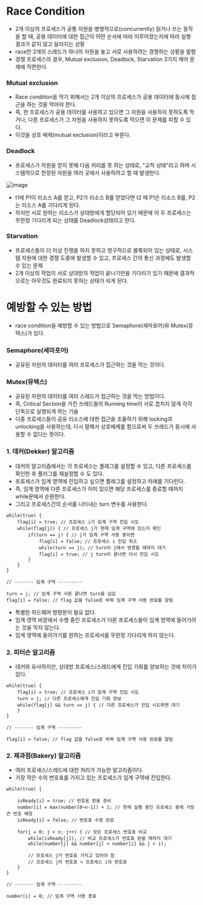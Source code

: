<h1> Race Condition </h1>

- 2개 이상의 프로세스가 공통 자원을 병행적으로(concurrently) 읽거나 쓰는 동작을 할 때, 공용 데이터에 대한 접근이 어떤 순서에 따라 이루어졌는지에 따라 실행 결과가 같지 않고 달라지는 상황
-  race란 2개의 스레드가 하나의 자원을 놓고 서로 사용하려는 경쟁하는 상황을 말함
-  경쟁 프로세스의 경우, Mutual exclusion, Deadlock, Starvation 3가지 제어 문제에 직면한다.

<h3> Mutual exclusion </h3>

- Race condiiton을 막기 위해서는 2개 이상의 프로세스가 공용 데이터에 동시에 접근을 하는 것을 막아야 한다.
- 즉, 한 프로세스가 공용 데이터를 사용하고 있으면 그 자원을 사용하지 못하도록 막거나, 다른 프로세스가 그 자원을 사용하지 못하도록 막으면 이 문제를 피할 수 있다.
- 이것을 상호 배제(mutual exclusion)이라고 부른다.

<h3> Deadlock </h3>

- 프로세스가 자원을 얻지 못해 다음 처리를 못 하는 상태로, "교착 상태"라고 하며 시스템적으로 한정된 자원을 여러 곳에서 사용하려고 할 때 발생한다.

![image](https://github.com/youbeen2798/CS-study_for_interview/assets/62228401/0758a0fd-8f86-48c5-8d30-ca67d7c62a51)
- t1에 P1이 리소스 A를 얻고, P2가 리소스 B를 얻었다면 t2 때 P1은 리소스 B를, P2는 리소스 A를 기다리게 된다.
- 하지만 서로 원하는 리소스가 상대방에게 할당되어 있기 때문에 이 두 프로세스는 무한정 기다리게 되는 상태를 Deadlock상태라고 한다.

<h3> Starvation </h3>

- 프로세스들이 더 이상 진행을 하지 못하고 영구적으로 블록되어 있는 상태로, 시스템 자원에 대한 경쟁 도중에 발생할 수 있고, 프로세스 간의 통신 과정에도 발생할 수 있는 문제
- 2개 이상의 작업이 서로 상대방의 작업이 끝나기만을 기다리기 있기 때문에 결과적으로는 아무것도 완료되지 못하는 상태가 되게 된다.

<h1> 예방할 수 있는 방법 </h1>

- race condition을 예방할 수 있는 방법으로 Semaphore(세마포어)와 Mutex(뮤텍스)가 있다.

<h3> Semaphore(세마포어) </h3>

- 공유된 자원의 데이터를 여러 프로세스가 접근하는 것을 막는 것이다.

<h3> Mutex(뮤텍스) </h3>

- 공유된 자원의 데이터를 여러 스레드가 접근하는 것을 막는 방법이다.
- 즉, Critical Section을 가진 쓰레드들의 Running time이 서로 겹치지 않게 각각 단독으로 실행되게 하는 기술
- 다중 프로세스들이 공유 리소스에 대한 접근을 조율하기 위해 locking과 unlocking을 사용하는데, 다시 말해서 상호배제를 함으로써 두 쓰레드가 동시에 사용할 수 없다는 뜻이다.

<h3> 1. 데커(Dekker) 알고리즘 </h3>

- 데커의 알고리즘에서는 각 프로세스는 플래그를 설정할 수 있고, 다른 프로세스를 확인한 후 플러그를 재설정할 수 도 있다. 
- 프로세스가 임계 영역에 진입하고 싶으면 플래그를 설정하고 차례를 기다린다.
- 즉, 임계 영역에 다른 프로세스가 이미 있으면 해당 프로세스를 종료할 때까지 while문에서 순환한다.
- 그리고 프로세스간의 순서를 나타내는 turn 변수를 사용한다.

```
while(true) {
    flag[i] = true; // 프로세스 i가 임계 구역 진입 시도
    while(flag[j]) { // 프로세스 j가 현재 임계 구역에 있는지 확인
        if(turn == j) { // j가 임계 구역 사용 중이면
            flag[i] = false; // 프로세스 i 진입 취소
            while(turn == j); // turn이 j에서 변경될 때까지 대기
            flag[i] = true; // j turn이 끝나면 다시 진입 시도
        }
    }
}

// ------- 임계 구역 ---------

turn = j; // 임계 구역 사용 끝나면 turn을 넘김
flag[i] = false; // flag 값을 false로 바꿔 임계 구역 사용 완료를 알림
```
- 특별한 하드웨어 명령문이 필요 없다.
- 임계 영역 바깥에서 수행 중인 프로세스가 다른 프로세스들이 임계 영역에 들어가려는 것을 막지 않는다.
- 임계 영역에 들어가기를 원하는 프로세서를 무한정 기다리게 하지 않는다.

<h3> 2. 피터슨 알고리즘 </h3>

- 데커와 유사하지만, 상대방 프로세스/스레드에게 진입 기회를 양보하는 것에 차이가 있다.
```
while(true) {
    flag[i] = true; // 프로세스 i가 임계 구역 진입 시도
    turn = j; // 다른 프로세스에게 진입 기회 양보
    while(flag[j] && turn == j) { // 다른 프로세스가 진입 시도하면 대기
    }
}

// ------- 임계 구역 ---------

flag[i] = false; // flag 값을 false로 바꿔 임계 구역 사용 완료를 알림
```
<h3> 2. 제과점(Bakery) 알고리즘 </h3>

- 여러 프로세스/스레드에 대한 처리가 가능한 알고리즘이다.
- 가장 작은 수의 번호표를 가지고 있는 프로세스가 임계 구역에 진입한다. 

```
while(true) {
    
    isReady[i] = true; // 번호표 받을 준비
    number[i] = max(number[0~n-1]) + 1; // 현재 실행 중인 프로세스 중에 가장 큰 번호 배정 
    isReady[i] = false; // 번호표 수령 완료
    
    for(j = 0; j < n; j++) { // 모든 프로세스 번호표 비교
        while(isReady[j]); // 비교 프로세스가 번호표 받을 때까지 대기
        while(number[j] && number[j] < number[i] && j < i);
        
        // 프로세스 j가 번호표 가지고 있어야 함
        // 프로세스 j의 번호표 < 프로세스 i의 번호표
    }
}

// ------- 임계 구역 ---------

number[i] = 0; // 임계 구역 사용 종료
```












